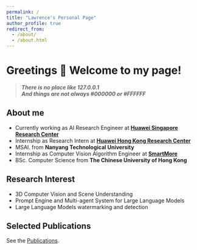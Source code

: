 ```yaml
---
permalink: /
title: "Lawrence's Personal Page"
author_profile: true
redirect_from: 
  - /about/
  - /about.html
---
```


# Greetings 👋 Welcome to my page!
> ***There is no place like 127.0.0.1***  
> ***And things are not always #000000 or #FFFFFF***

## About me
* Currently working as AI Research Engineer at **[Huawei Singapore Research Center](https://www.huawei.com/en/)**
* Internship as Research Intern at **[Huawei Hong Kong Research Center](https://www.huawei.com/en/)**
* MSAI. from **Nanyang Technological University**
* Internship as Computer Vision Algorithm Engineer at **[SmartMore](https://smartmore.global/)**
* BSc. Computer Science from **The Chinese University of Hong Kong**
<!-- * 70% of my body is made of movies, animates and games: )  -->

## Research Interest
* 3D Computer Vision and Scene Understanding
* Prompt Engine and Multi-agent System for Large Language Models
* Large Language Models watermarking and detection

## Selected Publications
See the [Publications](https://mrtater.github.io/publications/).